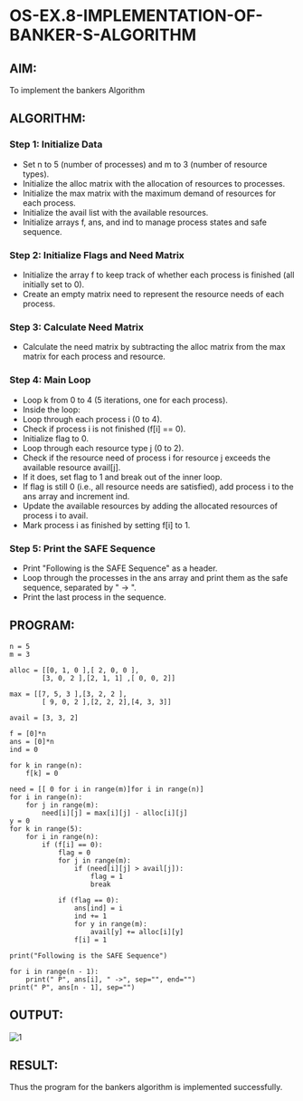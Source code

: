 # OS-EX.8-IMPLEMENTATION-OF-BANKER-S-ALGORITHM


## AIM:
To implement the bankers Algorithm 
## ALGORITHM:
### Step 1: Initialize Data
* Set n to 5 (number of processes) and m to 3 (number of resource types).
* Initialize the alloc matrix with the allocation of resources to processes.
* Initialize the max matrix with the maximum demand of resources for each process.
* Initialize the avail list with the available resources.
* Initialize arrays f, ans, and ind to manage process states and safe sequence.
### Step 2: Initialize Flags and Need Matrix
* Initialize the array f to keep track of whether each process is finished (all initially set to 0).
* Create an empty matrix need to represent the resource needs of each process.
### Step 3: Calculate Need Matrix
* Calculate the need matrix by subtracting the alloc matrix from the max matrix for each process and resource.
### Step 4: Main Loop
* Loop k from 0 to 4 (5 iterations, one for each process).
* Inside the loop:
* Loop through each process i (0 to 4).
* Check if process i is not finished (f[i] == 0).
* Initialize flag to 0.
* Loop through each resource type j (0 to 2).
* Check if the resource need of process i for resource j exceeds the available resource avail[j].
* If it does, set flag to 1 and break out of the inner loop.
* If flag is still 0 (i.e., all resource needs are satisfied), add process i to the ans array and increment ind.
* Update the available resources by adding the allocated resources of process i to avail.
* Mark process i as finished by setting f[i] to 1.
### Step 5: Print the SAFE Sequence
* Print "Following is the SAFE Sequence" as a header.
* Loop through the processes in the ans array and print them as the safe sequence, separated by " -> ".
* Print the last process in the sequence.
## PROGRAM:
```
n = 5
m = 3

alloc = [[0, 1, 0 ],[ 2, 0, 0 ],
        [3, 0, 2 ],[2, 1, 1] ,[ 0, 0, 2]]

max = [[7, 5, 3 ],[3, 2, 2 ],
        [ 9, 0, 2 ],[2, 2, 2],[4, 3, 3]]

avail = [3, 3, 2]

f = [0]*n
ans = [0]*n
ind = 0

for k in range(n):
    f[k] = 0

need = [[ 0 for i in range(m)]for i in range(n)]
for i in range(n):
    for j in range(m):
        need[i][j] = max[i][j] - alloc[i][j]
y = 0
for k in range(5):
    for i in range(n):
        if (f[i] == 0):
            flag = 0
            for j in range(m):
                if (need[i][j] > avail[j]):
                    flag = 1
                    break

            if (flag == 0):
                ans[ind] = i
                ind += 1
                for y in range(m):
                    avail[y] += alloc[i][y]
                f[i] = 1

print("Following is the SAFE Sequence")

for i in range(n - 1):
    print(" P", ans[i], " ->", sep="", end="")
print(" P", ans[n - 1], sep="")

```
## OUTPUT:

![1](https://github.com/ragulmani936/OS-EX.8-IMPLEMENTATION-OF-BANKER-S-ALGORITHM/assets/94881918/eaed2a9b-dd2c-46a0-9db4-b873aff3d2a6)


## RESULT:
Thus the program for the bankers algorithm is implemented successfully.
 
